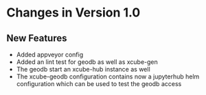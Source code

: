 # Changes in Version 1.0

## New Features

- Added appveyor config
- Added an lint test for geodb as well as xcube-gen
- The geodb start an xcube-hub instance as well
- The xcube-geodb configuration contains now a jupyterhub helm
  configuration which can be used to test the geodb access
  